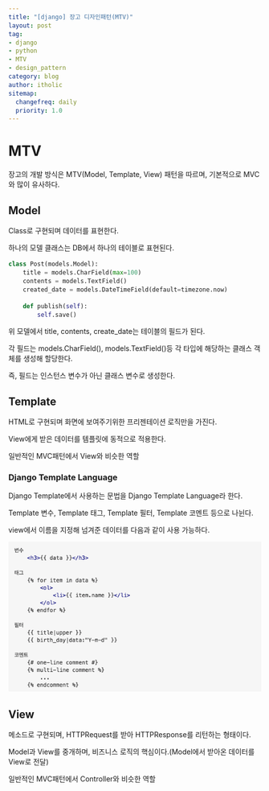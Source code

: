 ```yaml
---
title: "[django] 장고 디자인패턴(MTV)"
layout: post
tag:
- django
- python
- MTV
- design_pattern
category: blog
author: itholic
sitemap:
  changefreq: daily
  priority: 1.0
---
```


# MTV

장고의 개발 방식은 MTV(Model, Template, View) 패턴을 따르며, 기본적으로 MVC와 많이 유사하다.


## Model

Class로 구현되며 데이터를 표현한다. 

하나의 모델 클래스는 DB에서 하나의 테이블로 표현된다.

```python
class Post(models.Model):
    title = models.CharField(max=100)
    contents = models.TextField()
    created_date = models.DateTimeField(default=timezone.now)
    
    def publish(self):
        self.save() 
```

위 모델에서 title, contents, create_date는 테이블의 필드가 된다.

각 필드는 models.CharField(), models.TextField()등 각 타입에 해당하는 클래스 객체를 생성해 할당한다. 

즉, 필드는 인스턴스 변수가 아닌 클래스 변수로 생성한다.


## Template

HTML로 구현되며 화면에 보여주기위한 프리젠테이션 로직만을 가진다. 

View에게 받은 데이터를 템플릿에 동적으로 적용한다.

일반적인 MVC패턴에서 View와 비슷한 역할


### Django Template Language

Django Template에서 사용하는 문법을 Django Template Language라 한다.

Template 변수, Template 태그, Template 필터, Template 코멘트 등으로 나뉜다.

view에서 이름을 지정해 넘겨준 데이터를 다음과 같이 사용 가능하다.

![탬플릿태그](/assets/images/2018/10/24/django_template_language.png)



## View

메소드로 구현되며, HTTPRequest를 받아 HTTPResponse를 리턴하는 형태이다. 

Model과 View를 중개하며, 비즈니스 로직의 핵심이다.(Model에서 받아온 데이터를 View로 전달)

일반적인 MVC패턴에서 Controller와 비슷한 역할



